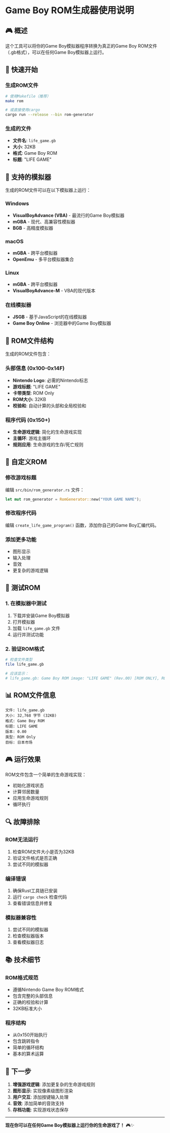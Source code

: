 # Game Boy ROM生成器使用说明

## 🎮 概述

这个工具可以将你的Game Boy模拟器程序转换为真正的Game Boy ROM文件（.gb格式），可以在任何Game Boy模拟器上运行。

## 🚀 快速开始

### 生成ROM文件
```bash
# 使用Makefile（推荐）
make rom

# 或直接使用cargo
cargo run --release --bin rom-generator
```

### 生成的文件
- **文件名**: `life_game.gb`
- **大小**: 32KB
- **格式**: Game Boy ROM
- **标题**: "LIFE GAME"

## 🎯 支持的模拟器

生成的ROM文件可以在以下模拟器上运行：

### Windows
- **VisualBoyAdvance (VBA)** - 最流行的Game Boy模拟器
- **mGBA** - 现代、高兼容性模拟器
- **BGB** - 高精度模拟器

### macOS
- **mGBA** - 跨平台模拟器
- **OpenEmu** - 多平台模拟器集合

### Linux
- **mGBA** - 跨平台模拟器
- **VisualBoyAdvance-M** - VBA的现代版本

### 在线模拟器
- **JSGB** - 基于JavaScript的在线模拟器
- **Game Boy Online** - 浏览器中的Game Boy模拟器

## 📁 ROM文件结构

生成的ROM文件包含：

### 头部信息 (0x100-0x14F)
- **Nintendo Logo**: 必需的Nintendo标志
- **游戏标题**: "LIFE GAME"
- **卡带类型**: ROM Only
- **ROM大小**: 32KB
- **校验和**: 自动计算的头部和全局校验和

### 程序代码 (0x150+)
- **生命游戏逻辑**: 简化的生命游戏实现
- **主循环**: 游戏主循环
- **规则应用**: 生命游戏的生存/死亡规则

## 🔧 自定义ROM

### 修改游戏标题
编辑 `src/bin/rom_generator.rs` 文件：
```rust
let mut rom_generator = RomGenerator::new("YOUR GAME NAME");
```

### 修改程序代码
编辑 `create_life_game_program()` 函数，添加你自己的Game Boy汇编代码。

### 添加更多功能
- 图形显示
- 输入处理
- 音效
- 更复杂的游戏逻辑

## 🧪 测试ROM

### 1. 在模拟器中测试
1. 下载并安装Game Boy模拟器
2. 打开模拟器
3. 加载 `life_game.gb` 文件
4. 运行并测试功能

### 2. 验证ROM格式
```bash
# 检查文件类型
file life_game.gb

# 应该显示：
# life_game.gb: Game Boy ROM image: "LIFE GAME" (Rev.00) [ROM ONLY], ROM: 256Kbit
```

## 📊 ROM文件信息

```
文件: life_game.gb
大小: 32,768 字节 (32KB)
格式: Game Boy ROM
标题: LIFE GAME
版本: 0.00
类型: ROM Only
目标: 日本市场
```

## 🎮 运行效果

ROM文件包含一个简单的生命游戏实现：
- 初始化游戏状态
- 计算邻居数量
- 应用生命游戏规则
- 循环执行

## 🔍 故障排除

### ROM无法运行
1. 检查ROM文件大小是否为32KB
2. 验证文件格式是否正确
3. 尝试不同的模拟器

### 编译错误
1. 确保Rust工具链已安装
2. 运行 `cargo check` 检查代码
3. 查看错误信息并修复

### 模拟器兼容性
1. 尝试不同的模拟器
2. 检查模拟器版本
3. 查看模拟器日志

## 📚 技术细节

### ROM格式规范
- 遵循Nintendo Game Boy ROM格式
- 包含完整的头部信息
- 正确的校验和计算
- 32KB标准大小

### 程序结构
- 从0x150开始执行
- 包含跳转指令
- 简单的循环结构
- 基本的算术运算

## 🚀 下一步

1. **增强游戏逻辑**: 添加更复杂的生命游戏规则
2. **图形显示**: 实现像素级图形渲染
3. **用户交互**: 添加按键输入处理
4. **音效**: 添加简单的音效支持
5. **存档功能**: 实现游戏状态保存

---

**现在你可以在任何Game Boy模拟器上运行你的生命游戏了！** 🎮✨
